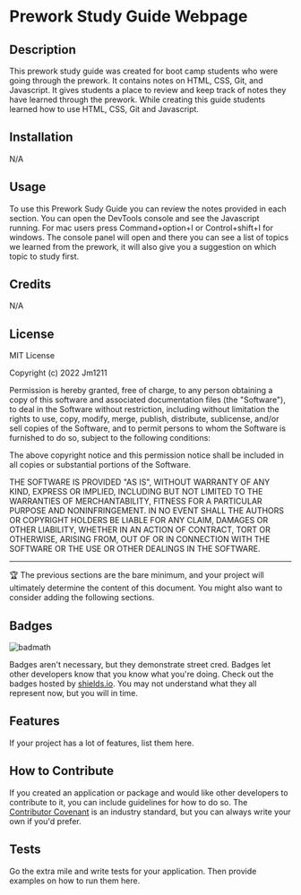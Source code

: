 # Prework Study Guide Webpage

## Description

This prework study guide was created for boot camp students who were going through the prework. It contains notes on HTML, CSS, Git, and Javascript. It gives students a place to review and keep track of notes they have learned through the prework. While creating this guide students learned how to use HTML, CSS, Git and Javascript. 

## Installation

N/A

## Usage

To use this Prework Sudy Guide you can review the notes provided in each section. You can open the DevTools console and see the Javascript running. For mac users press Command+option+I or Control+shift+I for windows. The console panel will open and there you can see a list of topics we learned from the prework, it will also give you a suggestion on which topic to study first.

## Credits

N/A

## License

MIT License

Copyright (c) 2022 Jm1211

Permission is hereby granted, free of charge, to any person obtaining a copy
of this software and associated documentation files (the "Software"), to deal
in the Software without restriction, including without limitation the rights
to use, copy, modify, merge, publish, distribute, sublicense, and/or sell
copies of the Software, and to permit persons to whom the Software is
furnished to do so, subject to the following conditions:

The above copyright notice and this permission notice shall be included in all
copies or substantial portions of the Software.

THE SOFTWARE IS PROVIDED "AS IS", WITHOUT WARRANTY OF ANY KIND, EXPRESS OR
IMPLIED, INCLUDING BUT NOT LIMITED TO THE WARRANTIES OF MERCHANTABILITY,
FITNESS FOR A PARTICULAR PURPOSE AND NONINFRINGEMENT. IN NO EVENT SHALL THE
AUTHORS OR COPYRIGHT HOLDERS BE LIABLE FOR ANY CLAIM, DAMAGES OR OTHER
LIABILITY, WHETHER IN AN ACTION OF CONTRACT, TORT OR OTHERWISE, ARISING FROM,
OUT OF OR IN CONNECTION WITH THE SOFTWARE OR THE USE OR OTHER DEALINGS IN THE
SOFTWARE.


---

🏆 The previous sections are the bare minimum, and your project will ultimately determine the content of this document. You might also want to consider adding the following sections.

## Badges

![badmath](https://img.shields.io/github/languages/top/nielsenjared/badmath)

Badges aren't necessary, but they demonstrate street cred. Badges let other developers know that you know what you're doing. Check out the badges hosted by [shields.io](https://shields.io/). You may not understand what they all represent now, but you will in time.

## Features

If your project has a lot of features, list them here.

## How to Contribute

If you created an application or package and would like other developers to contribute to it, you can include guidelines for how to do so. The [Contributor Covenant](https://www.contributor-covenant.org/) is an industry standard, but you can always write your own if you'd prefer.

## Tests

Go the extra mile and write tests for your application. Then provide examples on how to run them here. 
